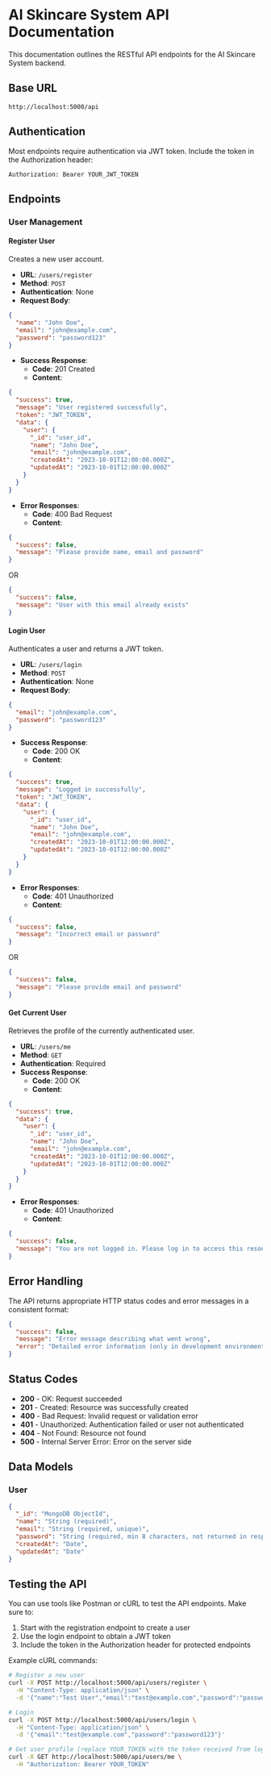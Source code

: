 # AI Skincare System API Documentation

This documentation outlines the RESTful API endpoints for the AI Skincare System backend.

## Base URL

```
http://localhost:5000/api
```

## Authentication

Most endpoints require authentication via JWT token. Include the token in the Authorization header:

```
Authorization: Bearer YOUR_JWT_TOKEN
```

## Endpoints

### User Management

#### Register User

Creates a new user account.

- **URL**: `/users/register`
- **Method**: `POST`
- **Authentication**: None
- **Request Body**:

```json
{
  "name": "John Doe",
  "email": "john@example.com",
  "password": "password123"
}
```

- **Success Response**:
  - **Code**: 201 Created
  - **Content**:

```json
{
  "success": true,
  "message": "User registered successfully",
  "token": "JWT_TOKEN",
  "data": {
    "user": {
      "_id": "user_id",
      "name": "John Doe",
      "email": "john@example.com",
      "createdAt": "2023-10-01T12:00:00.000Z",
      "updatedAt": "2023-10-01T12:00:00.000Z"
    }
  }
}
```

- **Error Responses**:
  - **Code**: 400 Bad Request
  - **Content**:

```json
{
  "success": false,
  "message": "Please provide name, email and password"
}
```

OR

```json
{
  "success": false,
  "message": "User with this email already exists"
}
```

#### Login User

Authenticates a user and returns a JWT token.

- **URL**: `/users/login`
- **Method**: `POST`
- **Authentication**: None
- **Request Body**:

```json
{
  "email": "john@example.com",
  "password": "password123"
}
```

- **Success Response**:
  - **Code**: 200 OK
  - **Content**:

```json
{
  "success": true,
  "message": "Logged in successfully",
  "token": "JWT_TOKEN",
  "data": {
    "user": {
      "_id": "user_id",
      "name": "John Doe",
      "email": "john@example.com",
      "createdAt": "2023-10-01T12:00:00.000Z",
      "updatedAt": "2023-10-01T12:00:00.000Z"
    }
  }
}
```

- **Error Responses**:
  - **Code**: 401 Unauthorized
  - **Content**:

```json
{
  "success": false,
  "message": "Incorrect email or password"
}
```

OR

```json
{
  "success": false,
  "message": "Please provide email and password"
}
```

#### Get Current User

Retrieves the profile of the currently authenticated user.

- **URL**: `/users/me`
- **Method**: `GET`
- **Authentication**: Required
- **Success Response**:
  - **Code**: 200 OK
  - **Content**:

```json
{
  "success": true,
  "data": {
    "user": {
      "_id": "user_id",
      "name": "John Doe",
      "email": "john@example.com",
      "createdAt": "2023-10-01T12:00:00.000Z",
      "updatedAt": "2023-10-01T12:00:00.000Z"
    }
  }
}
```

- **Error Responses**:
  - **Code**: 401 Unauthorized
  - **Content**:

```json
{
  "success": false,
  "message": "You are not logged in. Please log in to access this resource."
}
```

## Error Handling

The API returns appropriate HTTP status codes and error messages in a consistent format:

```json
{
  "success": false,
  "message": "Error message describing what went wrong",
  "error": "Detailed error information (only in development environment)"
}
```

## Status Codes

- **200** - OK: Request succeeded
- **201** - Created: Resource was successfully created
- **400** - Bad Request: Invalid request or validation error
- **401** - Unauthorized: Authentication failed or user not authenticated
- **404** - Not Found: Resource not found
- **500** - Internal Server Error: Error on the server side

## Data Models

### User

```json
{
  "_id": "MongoDB ObjectId",
  "name": "String (required)",
  "email": "String (required, unique)",
  "password": "String (required, min 8 characters, not returned in responses)",
  "createdAt": "Date",
  "updatedAt": "Date"
}
```

## Testing the API

You can use tools like Postman or cURL to test the API endpoints. Make sure to:

1. Start with the registration endpoint to create a user
2. Use the login endpoint to obtain a JWT token
3. Include the token in the Authorization header for protected endpoints

Example cURL commands:

```bash
# Register a new user
curl -X POST http://localhost:5000/api/users/register \
  -H "Content-Type: application/json" \
  -d '{"name":"Test User","email":"test@example.com","password":"password123"}'

# Login
curl -X POST http://localhost:5000/api/users/login \
  -H "Content-Type: application/json" \
  -d '{"email":"test@example.com","password":"password123"}'

# Get user profile (replace YOUR_TOKEN with the token received from login)
curl -X GET http://localhost:5000/api/users/me \
  -H "Authorization: Bearer YOUR_TOKEN"
``` 